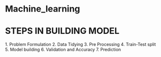 # Machine_learning
<h1>STEPS IN BUILDING MODEL</h1>
1. Problem Formulation
2. Data Tidying
3. Pre Processing
4. Train-Test split
5. Model building
6. Validation and Accuracy
7. Prediction

